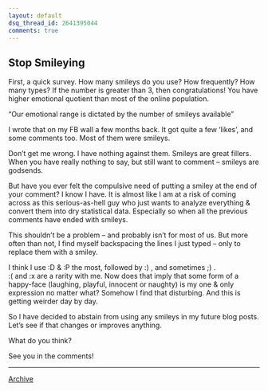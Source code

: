 ```yaml
---
layout: default
dsq_thread_id: 2641395044
comments: true
---
```


## Stop Smileying

First, a quick survey. How many smileys do you use? How frequently? How many types? If the number is greater than 3, then congratulations! You have higher emotional quotient than most of the online population.

“Our emotional range is dictated by the number of smileys available”

I wrote that on my FB wall a few months back. It got quite a few ‘likes&#8217;, and some comments too. Most of them were smileys.

Don’t get me wrong. I have nothing against them. Smileys are great fillers. When you have really nothing to say, but still want to comment &#8211; smileys are godsends.

But have you ever felt the compulsive need of putting a smiley at the end of your comment? I know I have. It is almost like I am at a risk of coming across as this serious-as-hell guy who just wants to analyze everything & convert them into dry statistical data. Especially so when all the previous comments have ended with smileys.

This shouldn’t be a problem &#8211; and probably isn’t for most of us. But more often than not, I find myself backspacing the lines I just typed – only to replace them with a smiley.

I think I use :D & :P the most, followed by :) , and sometimes ;) .<br> :( and :x are a rarity with me. Now does that imply that some form of a happy-face (laughing, playful, innocent or naughty) is my one & only expression no matter what? Somehow I find that disturbing. And this is getting weirder day by day.

So I have decided to abstain from using any smileys in my future blog posts. Let’s see if that changes or improves anything.

What do you think?

See you in the comments!

* * *

[Archive](../archive)
